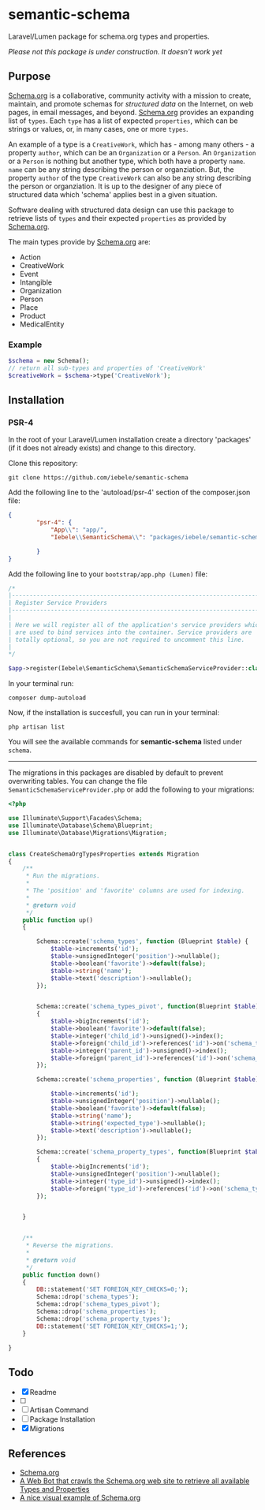 # semantic-schema

Laravel/Lumen package for schema.org types and properties.

*Please not this package is under construction. It doesn't work yet*


## Purpose

[Schema.org](http://schema.org) is a collaborative, community activity with a mission to create, maintain, and promote schemas for *structured data* on the Internet, on web pages, in email messages, and beyond. [Schema.org](http://schema.org) provides an expanding list of `types`. Each `type` has a list of expected `properties`, which can be strings or values, or, in many cases, one or more `types`. 

An example of a type is a `CreativeWork`, which has - among many others - a property `author`, which can be an `Organization` or a `Person`. An `Organization` or a `Person` is nothing but another type, which both have a property `name`. `name` can be any string describing the person or organziation. But, the property `author` of the type `CreativeWork` can also be any string describing the person or organziation. It is up to the designer of any piece of structured data which 'schema' applies best in a given situation. 

Software dealing with structured data design can use this package to retrieve lists of `types` and their expected `properties` as provided by [Schema.org](http://schema.org).

The main types provide by [Schema.org](http://schema.org) are:

   - Action
   - CreativeWork
   - Event
   - Intangible
   - Organization
   - Person
   - Place
   - Product 
   - MedicalEntity

### Example

```php
$schema = new Schema();
// return all sub-types and properties of 'CreativeWork'
$creativeWork = $schema->type('CreativeWork');
```



## Installation

### PSR-4


In the root of your Laravel/Lumen installation create a directory 'packages' (if it does not already exists) and change to this directory.

Clone this repository:

```bash{r, engine='bash', clone_repo}
git clone https://github.com/iebele/semantic-schema
```

Add the following line to the 'autoload/psr-4' section of the composer.json file:

```json
{
        "psr-4": {
            "App\\": "app/",
            "Iebele\\SemanticSchema\\": "packages/iebele/semantic-schema/src"

        }
}
```

Add the following line to your `bootstrap/app.php (Lumen)` file:

```php
/*
|--------------------------------------------------------------------------
| Register Service Providers
|--------------------------------------------------------------------------
|
| Here we will register all of the application's service providers which
| are used to bind services into the container. Service providers are
| totally optional, so you are not required to uncomment this line.
|
*/

$app->register(Iebele\SemanticSchema\SemanticSchemaServiceProvider::class);
```

In your terminal run:

```bash{r, engine='bash', dump_autoload}
composer dump-autoload
```

Now, if the installation is succesfull, you can run in your terminal:

```bash{r, engine='bash', artisan_list}
php artisan list
```

You will see the available commands for **semantic-schema** listed under `schema`.

<hr>

The migrations in this packages are disabled by default to prevent overwriting tables.
You can change the file `SemanticSchemaServiceProvider.php` or add the following to your migrations:


```php
<?php

use Illuminate\Support\Facades\Schema;
use Illuminate\Database\Schema\Blueprint;
use Illuminate\Database\Migrations\Migration;


class CreateSchemaOrgTypesProperties extends Migration
{
    /**
     * Run the migrations.
     *
     * The 'position' and 'favorite' columns are used for indexing.
     *
     * @return void
     */
    public function up()
    {

        Schema::create('schema_types', function (Blueprint $table) {
            $table->increments('id');
            $table->unsignedInteger('position')->nullable();
            $table->boolean('favorite')->default(false);
            $table->string('name');
            $table->text('description')->nullable();
        });


        Schema::create('schema_types_pivot', function(Blueprint $table)
        {
            $table->bigIncrements('id');
            $table->boolean('favorite')->default(false);
            $table->integer('child_id')->unsigned()->index();
            $table->foreign('child_id')->references('id')->on('schema_types');
            $table->integer('parent_id')->unsigned()->index();
            $table->foreign('parent_id')->references('id')->on('schema_types');
        });

        Schema::create('schema_properties', function (Blueprint $table) {

            $table->increments('id');
            $table->unsignedInteger('position')->nullable();
            $table->boolean('favorite')->default(false);
            $table->string('name');
            $table->string('expected_type')->nullable();
            $table->text('description')->nullable();
        });

        Schema::create('schema_property_types', function(Blueprint $table)
        {
            $table->bigIncrements('id');
            $table->unsignedInteger('position')->nullable();
            $table->integer('type_id')->unsigned()->index();
            $table->foreign('type_id')->references('id')->on('schema_types');
        });


    }


    /**
     * Reverse the migrations.
     *
     * @return void
     */
    public function down()
    {
        DB::statement('SET FOREIGN_KEY_CHECKS=0;');
        Schema::drop('schema_types');
        Schema::drop('schema_types_pivot');
        Schema::drop('schema_properties');
        Schema::drop('schema_property_types');
        DB::statement('SET FOREIGN_KEY_CHECKS=1;');
    }

}
```


## Todo

- [x] Readme
- [ ]
- [ ] Artisan Command
- [ ] Package Installation
- [x] Migrations

## References

  - [Schema.org](http://schema.org)
  - [A Web Bot that crawls the Schema.org web site to retrieve all available Types and Properties](https://github.com/alexprut/Spider4Schema)
  - [A nice visual example of Schema.org](https://technicalseo.com/seo-tools/schema-markup-generator/visual/)


